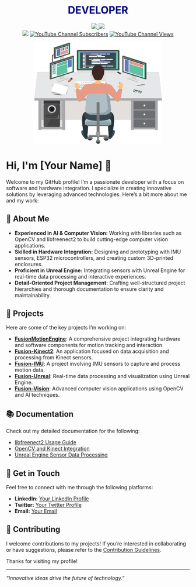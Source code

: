 <h1 align="center" style="color:Navy;">DEVELOPER</h1>
<p align="center">
    <a href="https://www.linkedin.com/in/serdar-altin/"> <img src="https://img.shields.io/badge/Linkedin%20%E2%86%92-gray.svg?colorA=287ad1&colorB=287ad1&style=for-the-badge" width="150"/>
 </a>
   <a href="https://drive.google.com/file/d/1jt_wBRgV4isdeZCsE8K0-PXpf6nwZO5i/view?usp=sharing"> <img src="https://img.shields.io/badge/Resume&#10597;-gray.svg?colorA=942bd1&colorB=942bd1&style=for-the-badge" width="122"/>
 </a>
    <br/>
     <a href="https://www.youtube.com/serdaraltin"> <img src="https://img.shields.io/badge/Youtube%20%E2%86%92-gray.svg?colorA=d13434&colorB=d13434&style=for-the-badge"/></a>
         <a href="https://www.youtube.com/serdaraltin"><img alt="YouTube Channel Subscribers" src="https://img.shields.io/youtube/channel/subscribers/UCltJlvbcFATfBm0qHttpZNg?colorA=00000&colorB=d13434&style=for-the-badge"></a>
 <a href="https://www.youtube.com/serdaraltin"><img alt="YouTube Channel Views" src="https://img.shields.io/youtube/channel/views/UCltJlvbcFATfBm0qHttpZNg?colorA=00000&colorB=d13434&style=for-the-badge"></a>
  </p>
  
<p align="center"> <img src="programmer.png" alt="youtube" width="350"/> </p>
    <!--
  <p align="center"><a href="https://codecov.io/gh/serdaraltin/github-readme-stats">
      <img src="https://komarev.com/ghpvc/?username=serdaraltin&label=profile%20views&color=ff8a14" />
    </a>
    <a>
      <img alt="GitHub followers" src="https://img.shields.io/github/followers/serdaraltin">
    </a>
    <br/>
    <br/>
    </p>

<!--<hr>
<h3 align="center" style="color:Navy;">FREELANCE WORKS</h3>
<p align="center">
     <a href="https://github.com/serdaraltin/Freelance-Works-2021"> <img src="https://img.shields.io/badge/2021%20%E2%86%92-gray.svg?colorA=CE5C00&colorB=CE5C00&style=for-the-badge"/></a>
  <img src="https://img.shields.io/badge/Projects-146-CE0057?style=for-the-badge"/></a>
  <img src="https://img.shields.io/badge/Total Lines-145.543-00C504?style=for-the-badge"/></a>
  <img src="https://img.shields.io/github/repo-size/serdaraltin/Freelance-Works-2021?style=for-the-badge">
</p>
<p align="center">
     <a href="https://github.com/serdaraltin/Freelance-Works-2020"> <img src="https://img.shields.io/badge/2020%20%E2%86%92-gray.svg?colorA=CE5C00&colorB=CE5C00&style=for-the-badge"/></a>
  <img src="https://img.shields.io/badge/Projects-173-CE0057?style=for-the-badge"/></a>
  <img src="https://img.shields.io/badge/Total Lines-111.914-00C504?style=for-the-badge"/></a>
  <img src="https://img.shields.io/github/repo-size/serdaraltin/Freelance-Works-2020?style=for-the-badge">
</p>
<p align="center">
     <a href="https://github.com/serdaraltin/Freelance-Works-2019"> <img src="https://img.shields.io/badge/2019%20%E2%86%92-gray.svg?colorA=CE5C00&colorB=CE5C00&style=for-the-badge"/></a>
  <img src="https://img.shields.io/badge/Projects-78 -CE0057?style=for-the-badge"/></a>
  <img src="https://img.shields.io/badge/Total Lines-139.921-00C504?style=for-the-badge"/></a>
  <img src="https://img.shields.io/github/repo-size/serdaraltin/Freelance-Works-2019?style=for-the-badge">
</p>

<hr>
<p align="center"> <img src="https://github-readme-stats.vercel.app/api?username=serdaraltin&bg_color=25,73229c,090a24&title_color=fff&text_color=fff" alt="stats"/> </p>
<p align="center"> <img src="https://github-readme-stats.vercel.app/api/top-langs/?username=serdaraltin&bg_color=25,73229c,090a24&title_color=fff&text_color=fff" alt="stats"/> </p>
<hr>

</table>
<div align="center">

# 📊 GitHub Stats:
![](https://github-readme-stats.vercel.app/api?username=serdaraltin&theme=dark&hide_border=false&include_all_commits=false&count_private=false)<br/>
![](https://github-readme-streak-stats.herokuapp.com/?user=serdaraltin&theme=dark&hide_border=false)<br/>
![](https://github-readme-stats.vercel.app/api/top-langs/?username=serdaraltin&theme=dark&hide_border=false&include_all_commits=false&count_private=false&layout=compact)
</div>-->

# Hi, I'm [Your Name] 👋

Welcome to my GitHub profile! I’m a passionate developer with a focus on software and hardware integration. I specialize in creating innovative solutions by leveraging advanced technologies. Here’s a bit more about me and my work:

## 🚀 About Me

- **Experienced in AI & Computer Vision:** Working with libraries such as OpenCV and libfreenect2 to build cutting-edge computer vision applications. 
- **Skilled in Hardware Integration:** Designing and prototyping with IMU sensors, ESP32 microcontrollers, and creating custom 3D-printed enclosures.
- **Proficient in Unreal Engine:** Integrating sensors with Unreal Engine for real-time data processing and interactive experiences.
- **Detail-Oriented Project Management:** Crafting well-structured project hierarchies and thorough documentation to ensure clarity and maintainability.

## 🔧 Projects

Here are some of the key projects I’m working on:

- **[FusionMotionEngine](link)**: A comprehensive project integrating hardware and software components for motion tracking and interaction.
- **[Fusion-Kinect2](link)**: An application focused on data acquisition and processing from Kinect sensors.
- **[Fusion-IMU](link)**: A project involving IMU sensors to capture and process motion data.
- **[Fusion-Unreal](link)**: Real-time data processing and visualization using Unreal Engine.
- **[Fusion-Vision](link)**: Advanced computer vision applications using OpenCV and AI techniques.

## 📚 Documentation

Check out my detailed documentation for the following:

- [libfreenect2 Usage Guide](link)
- [OpenCV and Kinect Integration](link)
- [Unreal Engine Sensor Data Processing](link)

## 🌟 Get in Touch

Feel free to connect with me through the following platforms:

- **LinkedIn:** [Your LinkedIn Profile](link)
- **Twitter:** [Your Twitter Profile](link)
- **Email:** [Your Email](email@domain.com)

## 🤝 Contributing

I welcome contributions to my projects! If you’re interested in collaborating or have suggestions, please refer to the [Contribution Guidelines](link).

Thanks for visiting my profile!

---

_“Innovative ideas drive the future of technology.”_


